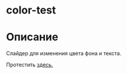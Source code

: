 # color-test


# Описание

Слайдер для изменения цвета фона и текста. 

Протестить [здесь.](https://itwassoclear.github.io/color-test/)
